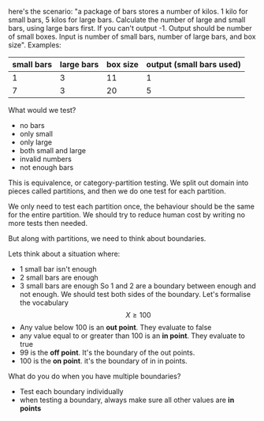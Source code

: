 here's the scenario:
"a package of bars stores a number of kilos. 1 kilo for small bars, 5 kilos for large bars. Calculate the number of large and small bars, using large bars first. If you can't output -1. Output should be number of small boxes. Input is number of small bars, number of large bars, and box size".
Examples:

| small bars | large bars | box size | output (small bars used) |
| ---------- | ---------- | -------- | ------------------------ |
| 1          | 3          | 11       | 1                        |
| 7          | 3          | 20       | 5                        |
What would we test?
- no bars
- only small
- only large
- both small and large
- invalid numbers
- not enough bars


This is equivalence, or category-partition testing. We split out domain into pieces called partitions, and then we do one test for each partition.

We only need to test each partition once, the behaviour should be the same for the entire partition. We should try to reduce human cost by writing no more tests then needed.

But along with partitions, we need to think about boundaries.

Lets think about a situation where:
- 1 small bar isn't enough
- 2 small bars are enough
- 3 small bars are enough
So 1 and 2 are a boundary between enough and not enough. We should test both sides of the boundary.
Let's formalise the vocabulary
$$X\geq100$$
- Any value below 100 is an **out point**. They evaluate to false
- any value equal to or greater than 100 is an **in point**. They evaluate to true
- 99 is the **off point**. It's the boundary of the out points.
- 100 is the **on point**. it's the boundary of in in points.

What do you do when you have multiple boundaries?
- Test each boundary individually
- when testing a boundary, always make sure all other values are **in points**
